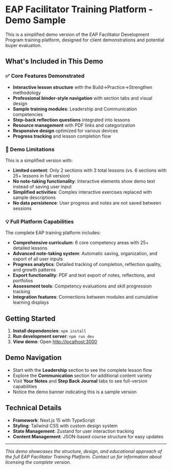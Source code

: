 # EAP Facilitator Training Platform - Demo Sample

This is a simplified demo version of the EAP Facilitator Development Program training platform, designed for client demonstrations and potential buyer evaluation.

## What's Included in This Demo

### ✅ Core Features Demonstrated
- **Interactive lesson structure** with the Build→Practice→Strengthen methodology
- **Professional binder-style navigation** with section tabs and visual design
- **Sample training modules**: Leadership and Communication competencies
- **Step-back reflection questions** integrated into lessons
- **Resource management** with PDF links and categorization
- **Responsive design** optimized for various devices
- **Progress tracking** and lesson completion flow

### 🎯 Demo Limitations
This is a simplified version with:
- **Limited content**: Only 2 sections with 3 total lessons (vs. 6 sections with 25+ lessons in full version)
- **No note-taking functionality**: Interactive elements show demo text instead of saving user input
- **Simplified activities**: Complex interactive exercises replaced with sample descriptions
- **No data persistence**: User progress and notes are not saved between sessions

### 💡 Full Platform Capabilities
The complete EAP training platform includes:
- **Comprehensive curriculum**: 6 core competency areas with 25+ detailed lessons
- **Advanced note-taking system**: Automatic saving, organization, and export of all user inputs
- **Progress analytics**: Detailed tracking of completion, reflection quality, and growth patterns
- **Export functionality**: PDF and text export of notes, reflections, and portfolios
- **Assessment tools**: Competency evaluations and skill progression tracking
- **Integration features**: Connections between modules and cumulative learning displays

## Getting Started

1. **Install dependencies**: `npm install`
2. **Run development server**: `npm run dev`
3. **View demo**: Open [http://localhost:3000](http://localhost:3000)

## Demo Navigation

- Start with the **Leadership** section to see the complete lesson flow
- Explore the **Communication** section for additional content variety
- Visit **Your Notes** and **Step Back Journal** tabs to see full-version capabilities
- Notice the demo banner indicating this is a sample version

## Technical Details

- **Framework**: Next.js 15 with TypeScript
- **Styling**: Tailwind CSS with custom design system
- **State Management**: Zustand for user interaction tracking
- **Content Management**: JSON-based course structure for easy updates

---

*This demo showcases the structure, design, and educational approach of the full EAP Facilitator Training Platform. Contact us for information about licensing the complete version.*